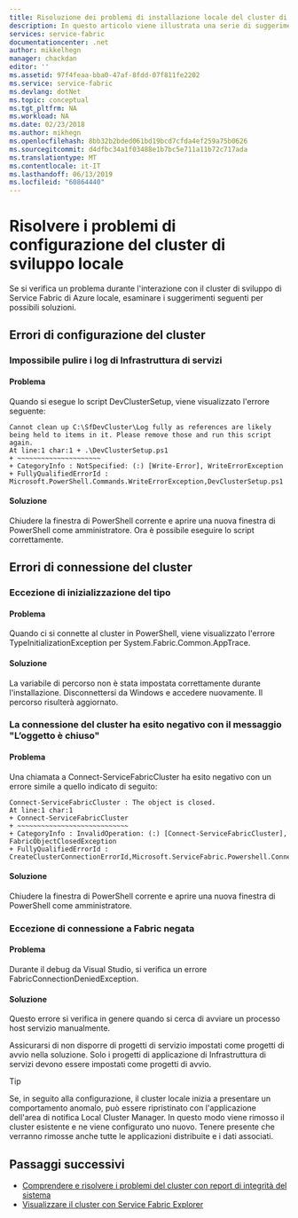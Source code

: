 ```yaml
---
title: Risoluzione dei problemi di installazione locale del cluster di Azure Service Fabric | Microsoft Docs
description: In questo articolo viene illustrata una serie di suggerimenti per la risoluzione dei problemi del cluster di sviluppo locale
services: service-fabric
documentationcenter: .net
author: mikkelhegn
manager: chackdan
editor: ''
ms.assetid: 97f4feaa-bba0-47af-8fdd-07f811fe2202
ms.service: service-fabric
ms.devlang: dotNet
ms.topic: conceptual
ms.tgt_pltfrm: NA
ms.workload: NA
ms.date: 02/23/2018
ms.author: mikhegn
ms.openlocfilehash: 8bb32b2bded061bd19bcd7cfda4ef259a75b0626
ms.sourcegitcommit: d4dfbc34a1f03488e1b7bc5e711a11b72c717ada
ms.translationtype: MT
ms.contentlocale: it-IT
ms.lasthandoff: 06/13/2019
ms.locfileid: "60864440"
---
```

# <a name="troubleshoot-your-local-development-cluster-setup"></a>Risolvere i problemi di configurazione del cluster di sviluppo locale
Se si verifica un problema durante l'interazione con il cluster di sviluppo di Service Fabric di Azure locale, esaminare i suggerimenti seguenti per possibili soluzioni.

## <a name="cluster-setup-failures"></a>Errori di configurazione del cluster
### <a name="cannot-clean-up-service-fabric-logs"></a>Impossibile pulire i log di Infrastruttura di servizi
#### <a name="problem"></a>Problema
Quando si esegue lo script DevClusterSetup, viene visualizzato l'errore seguente:

    Cannot clean up C:\SfDevCluster\Log fully as references are likely being held to items in it. Please remove those and run this script again.
    At line:1 char:1 + .\DevClusterSetup.ps1
    + ~~~~~~~~~~~~~~~~~~~~~
    + CategoryInfo : NotSpecified: (:) [Write-Error], WriteErrorException
    + FullyQualifiedErrorId : Microsoft.PowerShell.Commands.WriteErrorException,DevClusterSetup.ps1


#### <a name="solution"></a>Soluzione
Chiudere la finestra di PowerShell corrente e aprire una nuova finestra di PowerShell come amministratore. Ora è possibile eseguire lo script correttamente.

## <a name="cluster-connection-failures"></a>Errori di connessione del cluster

### <a name="type-initialization-exception"></a>Eccezione di inizializzazione del tipo
#### <a name="problem"></a>Problema
Quando ci si connette al cluster in PowerShell, viene visualizzato l'errore TypeInitializationException per System.Fabric.Common.AppTrace.

#### <a name="solution"></a>Soluzione
La variabile di percorso non è stata impostata correttamente durante l'installazione. Disconnettersi da Windows e accedere nuovamente. Il percorso risulterà aggiornato.

### <a name="cluster-connection-fails-with-object-is-closed"></a>La connessione del cluster ha esito negativo con il messaggio "L’oggetto è chiuso"
#### <a name="problem"></a>Problema
Una chiamata a Connect-ServiceFabricCluster ha esito negativo con un errore simile a quello indicato di seguito:

    Connect-ServiceFabricCluster : The object is closed.
    At line:1 char:1
    + Connect-ServiceFabricCluster
    + ~~~~~~~~~~~~~~~~~~~~~~~~~~~~
    + CategoryInfo : InvalidOperation: (:) [Connect-ServiceFabricCluster], FabricObjectClosedException
    + FullyQualifiedErrorId : CreateClusterConnectionErrorId,Microsoft.ServiceFabric.Powershell.ConnectCluster

#### <a name="solution"></a>Soluzione
Chiudere la finestra di PowerShell corrente e aprire una nuova finestra di PowerShell come amministratore.

### <a name="fabric-connection-denied-exception"></a>Eccezione di connessione a Fabric negata
#### <a name="problem"></a>Problema
Durante il debug da Visual Studio, si verifica un errore FabricConnectionDeniedException.

#### <a name="solution"></a>Soluzione
Questo errore si verifica in genere quando si cerca di avviare un processo host servizio manualmente.

Assicurarsi di non disporre di progetti di servizio impostati come progetti di avvio nella soluzione. Solo i progetti di applicazione di Infrastruttura di servizi devono essere impostati come progetti di avvio.

> [!TIP]
> Se, in seguito alla configurazione, il cluster locale inizia a presentare un comportamento anomalo, può essere ripristinato con l'applicazione dell'area di notifica Local Cluster Manager. In questo modo viene rimosso il cluster esistente e ne viene configurato uno nuovo. Tenere presente che verranno rimosse anche tutte le applicazioni distribuite e i dati associati.
> 
> 

## <a name="next-steps"></a>Passaggi successivi
* [Comprendere e risolvere i problemi del cluster con report di integrità del sistema](service-fabric-understand-and-troubleshoot-with-system-health-reports.md)
* [Visualizzare il cluster con Service Fabric Explorer](service-fabric-visualizing-your-cluster.md)

